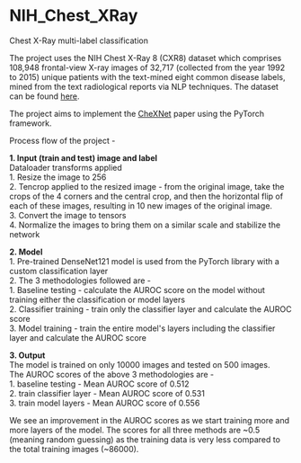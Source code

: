 # NIH_Chest_XRay
Chest X-Ray multi-label classification

The project uses the NIH Chest X-Ray 8 (CXR8) dataset which comprises 108,948 frontal-view X-ray images of 32,717 (collected from the year 1992 to 2015) unique patients with the text-mined eight common disease labels, mined from the text radiological reports via NLP techniques. The dataset can be found [here]([url](https://nihcc.app.box.com/v/ChestXray-NIHCC)). 

The project aims to implement the [CheXNet]([url](https://arxiv.org/abs/1711.05225)) paper using the PyTorch framework.

Process flow of the project -

**1. Input (train and test) image and label** <br>
Dataloader transforms applied<br>
    1. Resize the image to 256<br>
    2. Tencrop applied to the resized image - from the original image, take the crops of the 4 corners and the central crop, and then the       horizontal flip of each of these images, resulting in 10 new images of the original image.<br>
    3. Convert the image to tensors<br>
    4. Normalize the images to bring them on a similar scale and stabilize the network<br>

**2. Model** <br>
    1. Pre-trained DenseNet121 model is used from the PyTorch library with a custom classification layer <br>
    2. The 3 methodologies followed are -<br>
      1. Baseline testing - calculate the AUROC score on the model without training either the classification or model layers<br>
      2. Classifier training - train only the classifier layer and calculate the AUROC score<br>
      3. Model training - train the entire model's layers including the classifier layer and calculate the AUROC score<br>

**3. Output** <br>
The model is trained on only 10000 images and tested on 500 images.<br>
The AUROC scores of the above 3 methodologies are -<br>
    1. baseline testing - Mean AUROC score of 0.512<br>
    2. train classifier layer - Mean AUROC score of 0.531<br>
    3. train model layers - Mean AUROC score of 0.556<br>

We see an improvement in the AUROC scores as we start training more and more layers of the model. The scores for all three methods are ~0.5 (meaning random guessing) as the training data is very less compared to the total training images (~86000).

